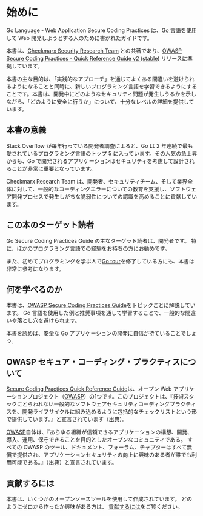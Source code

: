 # 始めに

Go Language - Web Application Secure Coding Practices は、[Go 言語][1]を使用して Web 開発しようとする人のために書かれたガイドです。

本書は、[Checkmarx Security Research Team][2] との共著であり、[OWASP Secure Coding Practices - Quick Reference Guide v2 (stable)][3] リリースに準拠しています。

本書の主な目的は、「実践的なアプローチ」を通じてよくある間違いを避けられるようになることと同時に、新しいプログラミング言語を学習できるようにすることです。本書は、開発中にどのようなセキュリティ問題が発生しうるかを示しながら、「どのように安全に行うか」について、十分なレベルの詳細を提供しています。

## 本書の意義

Stack Overflow が毎年行っている開発者調査によると、Go は 2 年連続で最も愛されているプログラミング言語のトップ 5 に入っています。その人気の急上昇からも、Go で開発されるアプリケーションはセキュリティを考慮して設計されることが非常に重要となっています。

Checkmarx Research Team は、開発者、セキュリティチーム、そして業界全体に対して、一般的なコーディングエラーについての教育を支援し、ソフトウェア開発プロセスで発生しがちな脆弱性についての認識を高めることに貢献しています。

## この本のターゲット読者

Go Secure Coding Practices Guide の主なターゲット読者は、開発者です。
特に、ほかのプログラミング言語での経験をお持ちの方にお勧めです。

また、初めてプログラミングを学ぶ人で[Go tour][8]を修了している方にも、本書は非常に参考になります。

## 何を学べるのか

本書は、[OWASP Secure Coding Practices Guide][3]をトピックごとに解説しています。
Go 言語を使用した例と推奨事項を通して学習することで、一般的な間違いや落とし穴を避けられます。

本書を読めば、安全な Go アプリケーションの開発に自信が持ていることでしょう。

## OWASP セキュア・コーディング・プラクティスについて

 [Secure Coding Practices Quick Reference Guide][3]は、オープン Web アプリケーションプロジェクト（[OWASP][4]）の1つです。このプロジェクトは、『技術スタックにとらわれない一般的なソフトウェアセキュリティコーディングプラクティスを、開発ライフサイクルに組み込めるように包括的なチェックリストという形で提供しています。』と宣言されています（[出典][3]）。

[OWASP][4]自体は、『あらゆる組織が信頼できるアプリケーションの構想、開発、導入、運用、保守できることを目的としたオープンなコミュニティである。
すべての OWASP のツール、ドキュメント、フォーラム、チャプターはすべて無償で提供され、アプリケーションセキュリティの向上に興味のある者が誰でも利用可能である。』（[出典][5]）と宣言されています。

## 貢献するには

本書は、いくつかのオープンソースツールを使用して作成されています。
どのようにゼロから作ったか興味がある方は、
[貢献するには][6]をご覧ください。

[1]: https://golang.org
[2]: http://chkmrx.co/2sffXFr
[3]: https://owasp.org/www-project-secure-coding-practices-quick-reference-guide/migrated_content
[4]: https://www.owasp.org
[5]: https://www.owasp.org/index.php/About_OWASP
[6]: /howto-contribute.md
[7]: https://www.twitter.com/checkmarx
[8]: https://tour.golang.org/list
